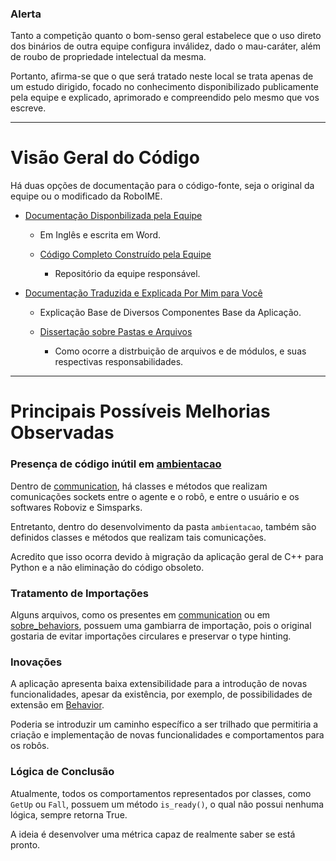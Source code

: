 ### Alerta

Tanto a competição quanto o bom-senso geral estabelece que o uso direto dos binários
de outra equipe configura inválidez, dado o mau-caráter, além de roubo de propriedade
intelectual da mesma.

Portanto, afirma-se que o que será tratado neste local se trata apenas de um estudo
dirigido, focado no conhecimento disponibilizado publicamente pela equipe e explicado, aprimorado e compreendido pelo mesmo que vos escreve.

---

# Visão Geral do Código

Há duas opções de documentação para o código-fonte, seja o original da equipe
ou o modificado da RoboIME.

* [Documentação Disponbilizada pela Equipe](https://docs.google.com/document/d/1aJhwK2iJtU-ri_2JOB8iYvxzbPskJ8kbk_4rb3IK3yc/edit?tab=t.0)

	* Em Inglês e escrita em Word.

    * [Código Completo Construído pela Equipe](https://github.com/m-abr/FCPCodebase)

        * Repositório da equipe responsável.

* [Documentação Traduzida e Explicada Por Mim para Você](Visao_Superficial.md)

	* Explicação Base de Diversos Componentes Base da Aplicação.

	* [Dissertação sobre Pastas e Arquivos](docs/readme.md)
    
		* Como ocorre a distrbuição de arquivos e de módulos, e suas respectivas responsabilidades.

---

# Principais Possíveis Melhorias Observadas

### Presença de código inútil em [ambientacao](src/sobre_cpp/ambientacao)

Dentro de [communication](src/communication), há classes e métodos que realizam comunicações
sockets entre o agente e o robô, e entre o usuário e os softwares Roboviz e Simsparks.

Entretanto, dentro do desenvolvimento da pasta `ambientacao`, também são definidos classes e métodos
que realizam tais comunicações. 

Acredito que isso ocorra devido à migração da aplicação geral de C++ para Python e a não eliminação do
código obsoleto.

### Tratamento de Importações

Alguns arquivos, como os presentes em [communication](src/communication) ou em [sobre_behaviors](src/sobre_behaviors),
possuem uma gambiarra de importação, pois o original gostaria de evitar importações circulares e preservar o 
type hinting.

### Inovações 

A aplicação apresenta baixa extensibilidade para a introdução de novas funcionalidades, apesar da existência,
por exemplo, de possibilidades de extensão em [Behavior](src/sobre_behaviors/Behavior.py).

Poderia se introduzir um caminho específico a ser trilhado que permitiria a criação e implementação
de novas funcionalidades e comportamentos para os robôs.

### Lógica de Conclusão

Atualmente, todos os comportamentos representados por classes, como `GetUp` ou `Fall`, possuem
um método `is_ready()`, o qual não possui nenhuma lógica, sempre retorna True.

A ideia é desenvolver uma métrica capaz de realmente saber se está pronto.


















